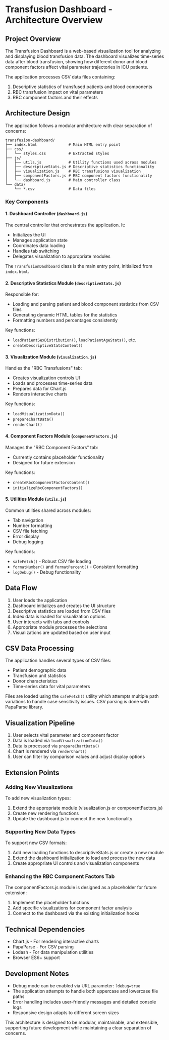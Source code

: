 # Transfusion Dashboard - Architecture Overview

## Project Overview

The Transfusion Dashboard is a web-based visualization tool for analyzing and displaying blood transfusion data. The dashboard visualizes time-series data after blood transfusion, showing how different donor and blood component factors affect vital parameter trajectories in ICU patients.

The application processes CSV data files containing:
1. Descriptive statistics of transfused patients and blood components
2. RBC transfusion impact on vital parameters
3. RBC component factors and their effects

## Architecture Design

The application follows a modular architecture with clear separation of concerns:

```
transfusion-dashboard/
├── index.html              # Main HTML entry point
├── css/
│   └── styles.css          # Extracted styles
├── js/
│   ├── utils.js            # Utility functions used across modules
│   ├── descriptiveStats.js # Descriptive statistics functionality
│   ├── visualization.js    # RBC transfusions visualization
│   ├── componentFactors.js # RBC component factors functionality
│   └── dashboard.js        # Main controller class
└── data/
    └── *.csv               # Data files
```

### Key Components

#### 1. Dashboard Controller (`dashboard.js`)

The central controller that orchestrates the application. It:
- Initializes the UI
- Manages application state
- Coordinates data loading
- Handles tab switching
- Delegates visualization to appropriate modules

The `TransfusionDashboard` class is the main entry point, initialized from `index.html`.

#### 2. Descriptive Statistics Module (`descriptiveStats.js`)

Responsible for:
- Loading and parsing patient and blood component statistics from CSV files
- Generating dynamic HTML tables for the statistics
- Formatting numbers and percentages consistently

Key functions:
- `loadPatientSexDistribution()`, `loadPatientAgeStats()`, etc.
- `createDescriptiveStatsContent()`

#### 3. Visualization Module (`visualization.js`)

Handles the "RBC Transfusions" tab:
- Creates visualization controls UI
- Loads and processes time-series data
- Prepares data for Chart.js
- Renders interactive charts

Key functions:
- `loadVisualizationData()`
- `prepareChartData()`
- `renderChart()`

#### 4. Component Factors Module (`componentFactors.js`)

Manages the "RBC Component Factors" tab:
- Currently contains placeholder functionality
- Designed for future extension

Key functions:
- `createRbcComponentFactorsContent()`
- `initializeRbcComponentFactors()`

#### 5. Utilities Module (`utils.js`)

Common utilities shared across modules:
- Tab navigation
- Number formatting
- CSV file fetching
- Error display
- Debug logging

Key functions:
- `safeFetch()` - Robust CSV file loading
- `formatNumber()` and `formatPercent()` - Consistent formatting
- `logDebug()` - Debug functionality

## Data Flow

1. User loads the application
2. Dashboard initializes and creates the UI structure
3. Descriptive statistics are loaded from CSV files
4. Index data is loaded for visualization options
5. User interacts with tabs and controls
6. Appropriate module processes the selections
7. Visualizations are updated based on user input

## CSV Data Processing

The application handles several types of CSV files:
- Patient demographic data
- Transfusion unit statistics
- Donor characteristics
- Time-series data for vital parameters

Files are loaded using the `safeFetch()` utility which attempts multiple path variations to handle case sensitivity issues. CSV parsing is done with PapaParse library.

## Visualization Pipeline

1. User selects vital parameter and component factor
2. Data is loaded via `loadVisualizationData()`
3. Data is processed via `prepareChartData()`
4. Chart is rendered via `renderChart()`
5. User can filter by comparison values and adjust display options

## Extension Points

### Adding New Visualizations

To add new visualization types:
1. Extend the appropriate module (visualization.js or componentFactors.js)
2. Create new rendering functions
3. Update the dashboard.js to connect the new functionality

### Supporting New Data Types

To support new CSV formats:
1. Add new loading functions to descriptiveStats.js or create a new module
2. Extend the dashboard initialization to load and process the new data
3. Create appropriate UI controls and visualization components

### Enhancing the RBC Component Factors Tab

The componentFactors.js module is designed as a placeholder for future extension:
1. Implement the placeholder functions
2. Add specific visualizations for component factor analysis
3. Connect to the dashboard via the existing initialization hooks

## Technical Dependencies

- Chart.js - For rendering interactive charts
- PapaParse - For CSV parsing
- Lodash - For data manipulation utilities
- Browser ES6+ support

## Development Notes

- Debug mode can be enabled via URL parameter: `?debug=true`
- The application attempts to handle both uppercase and lowercase file paths
- Error handling includes user-friendly messages and detailed console logs
- Responsive design adapts to different screen sizes

This architecture is designed to be modular, maintainable, and extensible, supporting future development while maintaining a clear separation of concerns.